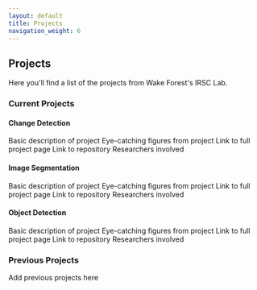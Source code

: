 ```yaml
---
layout: default
title: Projects
navigation_weight: 6
---
```

## Projects
Here you'll find a list of the projects from Wake Forest's IRSC Lab.

### Current Projects
#### Change Detection
Basic description of project
Eye-catching figures from project
Link to full project page
Link to repository
Researchers involved

#### Image Segmentation
Basic description of project
Eye-catching figures from project
Link to full project page
Link to repository
Researchers involved

#### Object Detection
Basic description of project
Eye-catching figures from project
Link to full project page
Link to repository
Researchers involved

### Previous Projects
Add previous projects here
